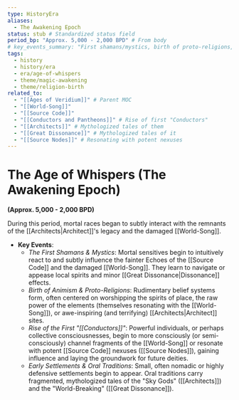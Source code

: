 ```yaml
---
type: HistoryEra
aliases:
  - The Awakening Epoch
status: stub # Standardized status field
period_bp: "Approx. 5,000 - 2,000 BPD" # From body
# key_events_summary: "First shamans/mystics, birth of proto-religions, rise of first Conductors, early settlements." # Optional
tags:
  - history
  - history/era
  - era/age-of-whispers
  - theme/magic-awakening
  - theme/religion-birth
related_to:
  - "[[Ages of Veridium]]" # Parent MOC
  - "[[World-Song]]"
  - "[[Source Code]]"
  - "[[Conductors and Pantheons]]" # Rise of first "Conductors"
  - "[[Architects]]" # Mythologized tales of them
  - "[[Great Dissonance]]" # Mythologized tales of it
  - "[[Source Nodes]]" # Resonating with potent nexuses
---
```

# The Age of Whispers (The Awakening Epoch)

**(Approx. 5,000 - 2,000 BPD)**

During this period, mortal races began to subtly interact with the remnants of the [[Architects|Architect]]'s legacy and the damaged [[World-Song]].

* **Key Events**:
    * *The First Shamans & Mystics*: Mortal sensitives begin to intuitively react to and subtly influence the fainter Echoes of the [[Source Code]] and the damaged [[World-Song]]. They learn to navigate or appease local spirits and minor [[Great Dissonance|Dissonance]] effects.
    * *Birth of Animism & Proto-Religions*: Rudimentary belief systems form, often centered on worshipping the spirits of place, the raw power of the elements (themselves resonating with the [[World-Song]]), or awe-inspiring (and terrifying) [[Architects|Architect]] sites.
    * *Rise of the First "[[Conductors]]"*: Powerful individuals, or perhaps collective consciousnesses, begin to more consciously (or semi-consciously) channel fragments of the [[World-Song]] or resonate with potent [[Source Code]] nexuses ([[Source Nodes]]), gaining influence and laying the groundwork for future deities.
    * *Early Settlements & Oral Traditions*: Small, often nomadic or highly defensive settlements begin to appear. Oral traditions carry fragmented, mythologized tales of the "Sky Gods" ([[Architects]]) and the "World-Breaking" ([[Great Dissonance]]).
